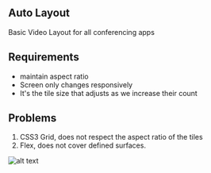 ## Auto Layout
Basic Video Layout for all conferencing apps 

## Requirements
- maintain aspect ratio
- Screen  only changes responsively
- It's the tile size that adjusts as we increase their count

## Problems 
1.  CSS3 Grid, does not respect the aspect ratio of the tiles
2.  Flex, does not cover defined surfaces.

![alt text](https://github.com/jermsam/video-layouts/blob/main/auto/public/video.png)
